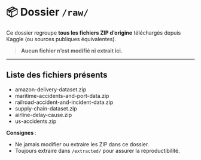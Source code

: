 # 📦 Dossier `/raw/`

Ce dossier regroupe **tous les fichiers ZIP d’origine** téléchargés depuis Kaggle (ou sources publiques équivalentes).
> **Aucun fichier n’est modifié ni extrait ici.**

---

## Liste des fichiers présents

- amazon-delivery-dataset.zip
- maritime-accidents-and-port-data.zip
- railroad-accident-and-incident-data.zip
- supply-chain-dataset.zip
- airline-delay-cause.zip
- us-accidents.zip

**Consignes** :
- Ne jamais modifier ou extraire les ZIP dans ce dossier.
- Toujours extraire dans `/extracted/` pour assurer la reproductibilité.